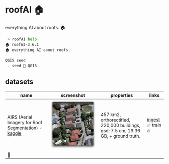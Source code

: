 # roofAI 🏠

everything AI about roofs. 🏠

```bash
 > roofAI help
🏠 roofAI-3.6.1
🏠 everything AI about roofs.

QGIS seed
 . seed 🌱 QGIS.
 ```

## datasets

| name | screenshot | properties | links |
|---|---|---|---|
| AIRS (Aerial Imagery for Roof Segmentation) - [kaggle](https://www.kaggle.com/datasets/atilol/aerialimageryforroofsegmentation) | ![image](./assets/AIRS.png) | 457 km2, orthorectified, 220,000 buildings, gsd: 7.5 cm, 19.36 GB, + ground truth. | [ingest](https://arash-kamangir.medium.com/roofai-1-airs-b440ebb54968) ✅ train 🔥 |
| 🚧 | | | |
